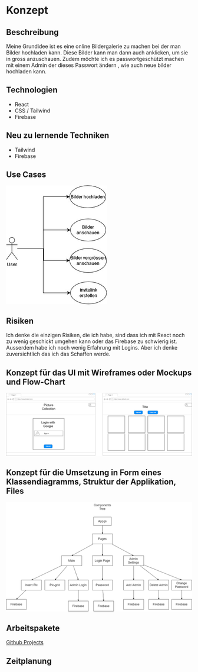 # Konzept

## Beschreibung

Meine Grundidee ist es eine online Bildergalerie zu machen bei der man Bilder hochladen kann. Diese Bilder kann man dann auch anklicken, um sie in gross anzuschauen. Zudem möchte ich es passwortgeschützt machen mit einem Admin der dieses Passwort ändern , wie auch neue bilder hochladen kann.

## Technologien

- React
- CSS / Tailwind
- Firebase

## Neu zu lernende Techniken

- Tailwind
- Firebase

## Use Cases

![UseCases](./Resources/useCase.jpg)

## Risiken

Ich denke die einzigen Risiken, die ich habe, sind dass ich mit React noch zu wenig geschickt umgehen kann oder das Firebase zu schwierig ist. Ausserdem habe ich noch wenig Erfahrung mit Logins. Aber ich denke zuversichtlich das ich das Schaffen werde.

## Konzept für das UI mit Wireframes oder Mockups und Flow-Chart

![wireframe](Resources/wireframe.jpg)

## Konzept für die Umsetzung in Form eines Klassendiagramms, Struktur der Applikation, Files

![wireframe](Resources/componentsStructure.png)

## Arbeitspakete

[Github Projects](https://github.com/yutive/picture-collection/projects/1)

## Zeitplanung
